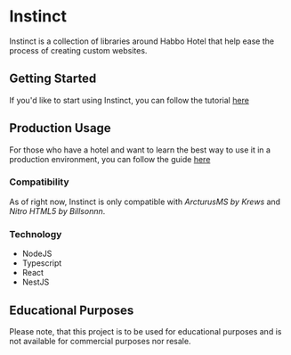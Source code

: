 # Instinct
Instinct is a collection of libraries around Habbo Hotel that help ease the process of creating custom websites.  

## Getting Started
If you'd like to start using Instinct, you can follow the tutorial [here]([/GETTING_STARTED.md])

## Production Usage
For those who have a hotel and want to learn the best way to use it in a production environment, you can follow the guide [here](/DEPLOYMENTS.mds)

### Compatibility
As of right now, Instinct is only compatible with *ArcturusMS by Krews* and *Nitro HTML5 by Billsonnn*. 

### Technology
* NodeJS
* Typescript
* React
* NestJS


## Educational Purposes
Please note, that this project is to be used for educational purposes and is not available for commercial purposes nor resale.
